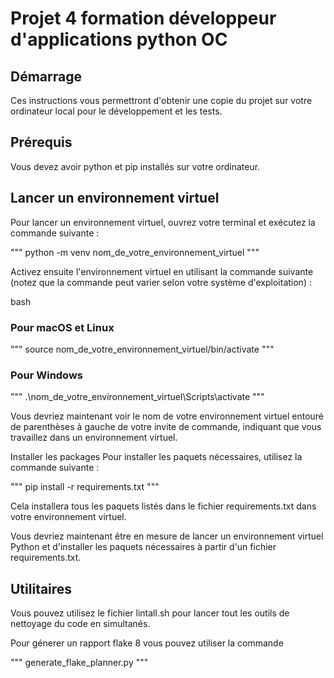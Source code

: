 # Projet 4 formation développeur d'applications python OC

## Démarrage
Ces instructions vous permettront d'obtenir une copie du projet sur votre ordinateur local pour le développement et les tests.

## Prérequis
Vous devez avoir python et pip installés sur votre ordinateur.

## Lancer un environnement virtuel
Pour lancer un environnement virtuel, ouvrez votre terminal et exécutez la commande suivante :

"""
    python -m venv nom_de_votre_environnement_virtuel
"""

Activez ensuite l'environnement virtuel en utilisant la commande suivante (notez que la commande peut varier selon votre système d'exploitation) :

bash
### Pour macOS et Linux

"""
source nom_de_votre_environnement_virtuel/bin/activate
"""

### Pour Windows
"""
    .\nom_de_votre_environnement_virtuel\Scripts\activate
"""

Vous devriez maintenant voir le nom de votre environnement virtuel entouré de parenthèses à gauche de votre invite de commande, indiquant que vous travaillez dans un environnement virtuel.

Installer les packages
Pour installer les paquets nécessaires, utilisez la commande suivante :

"""
    pip install -r requirements.txt
"""

Cela installera tous les paquets listés dans le fichier requirements.txt dans votre environnement virtuel.

Vous devriez maintenant être en mesure de lancer un environnement virtuel Python et d'installer les paquets nécessaires à partir d'un fichier requirements.txt.

## Utilitaires
Vous pouvez utilisez le fichier lintall.sh pour lancer tout les outils de nettoyage du code en simultanés.

Pour génerer un rapport flake 8 vous pouvez utiliser la commande 

"""
generate_flake_planner.py
"""